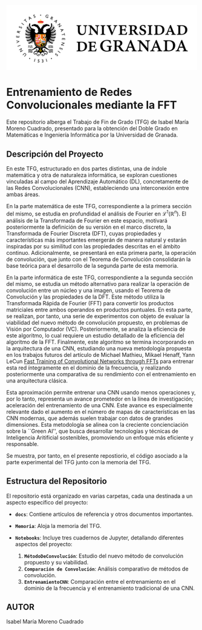 ![Universidad de Granada](/ugr.jpg)

<p align="center">
  <h1>Entrenamiento de Redes Convolucionales mediante la FFT</h1>
</p>


Este repositorio alberga el Trabajo de Fin de Grado (TFG) de Isabel María Moreno Cuadrado, presentado para la obtención del Doble Grado en Matemáticas e Ingeniería Informática por la Universidad de Granada.

## Descripción del Proyecto

En este TFG, estructurado en dos partes distintas, una de índole matemática y otra de naturaleza informática, se exploran cuestiones vinculadas al campo del Aprendizaje Automático (DL), concretamente de las Redes Convolucionales (CNN), estableciendo una interconexión entre ambas áreas.

En la parte matemática de este TFG, correspondiente a la primera sección del mismo, se estudia en profundidad el análisis de Fourier en $\mathscr{L}^1(\mathbb{R}^n)$. El análisis de la Transformada de Fourier en este espacio, motivará  posteriormente la definición de su versión en el marco discreto, la Transformada de Fourier Discreta (DFT), cuyas propiedades y características más importantes emergerán de manera natural y estarán inspiradas por su similitud con las propiedades descritas en el ámbito continuo. Adicionalmente, se presentará en esta primera parte, la operación de convolución, que junto con el Teorema de Convolución consolidarán la base teórica para el desarrollo de la segunda parte de esta memoria.

En la parte informática de este TFG, correspondiente a la segunda sección del mismo, se estudia un método alternativo para realizar la operación de convolución entre un núcleo y una imagen, usando el Teorema de Convolución y las propiedades de la DFT. Este método utiliza la Transformada Rápida de Fourier (FFT) para convertir los productos matriciales entre ambos operandos en productos puntuales. En esta parte, se realizan, por tanto, una serie de experimentos con objeto de evaluar la viabilidad del nuevo método de convolución propuesto, en problemas de Visión por Computador (VC).
Posteriormente, se analiza la eficiencia de este algoritmo, lo cual requiere un estudio detallado de la eficiencia del algoritmo de la FFT. Finalmente, este algoritmo se termina incorporando en la arquitectura de una CNN, estudiando una nueva metodología propuesta en los trabajos futuros del artículo de Michael Mathieu, Mikael Henaff, Yann LeCun [Fast Training of Convolutional Networks through FFTs](https://arxiv.org/abs/1312.5851)
 para entrenar esta red íntegramente en el dominio de la frecuencia, y realizando posteriormente una comparativa de su rendimiento con el entrenamiento en una arquitectura clásica.

Esta aproximación permite entrenar una CNN usando menos operaciones y, por lo tanto, representa un avance prometedor en la línea de investigación; aceleración del entrenamiento de una CNN. Este avance es especialmente relevante dado el aumento en el número de mapas de características en las CNN modernas, que además suelen trabajar con datos de grandes dimensiones. Esta metodología se alinea con la creciente concienciación sobre la ``Green AI'', que busca desarrollar tecnologías y técnicas de Inteligencia Aritificial sostenibles, promoviendo un enfoque más eficiente y responsable.

Se muestra, por tanto, en el presente repostiorio, el código asociado a la parte experimental del TFG junto con la memoria del TFG.

## Estructura del Repositorio

El repositorio está organizado en varias carpetas, cada una destinada a un aspecto específico del proyecto:

- **`docs`**: Contiene artículos de referencia y otros documentos importantes.

- **`Memoria`**: Aloja la memoria del TFG.

- **`Notebooks`**: Incluye tres cuadernos de Jupyter, detallando diferentes aspectos del proyecto:
  1. **`MétodoDeConvolución`**: Estudio del nuevo método de convolución propuesto y su viabilidad.
  2. **`Comparación de Convolución`**: Análisis comparativo de métodos de convolución.
  3. **`EntrenamientoCNN`**: Comparación entre el entrenamiento en el dominio de la frecuencia y el entrenamiento tradicional de una CNN.
     
## AUTOR
Isabel María Moreno Cuadrado
     
